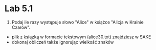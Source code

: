 # Lab 5.1

1. Podaj ile razy występuje słowo "Alice" w książce "Alicja w Krainie Czarów".
* plik z książką w formacie tekstowym (alice30.txt) znajdziesz w SAKE 
* dokonaj obliczeń także ignorując wielkość znaków